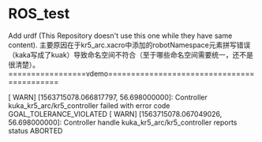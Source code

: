 # ROS_test
Add urdf (This Repository doesn't use this one while they have same content).
    主要原因在于kr5_arc.xacro中添加的robotNamespace元素拼写错误（kaka写成了kuak）导致命名空间不符合（至于哪些命名空间需要统一，还不是很清楚）。
=================vdemo===========================================

[ WARN] [1563715078.066817797, 56.698000000]: Controller kuka_kr5_arc/kr5_controller failed with error code GOAL_TOLERANCE_VIOLATED
[ WARN] [1563715078.067049026, 56.698000000]: Controller handle kuka_kr5_arc/kr5_controller reports status ABORTED




